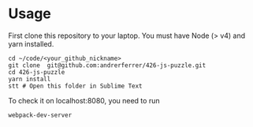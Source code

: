 # Usage

First clone this repository to your laptop. You must have Node (> v4) and yarn installed.

```
cd ~/code/<your_github_nickname>
git clone  git@github.com:andrerferrer/426-js-puzzle.git
cd 426-js-puzzle
yarn install
stt # Open this folder in Sublime Text
```

To check it on localhost:8080, you need to run
```
webpack-dev-server
```

